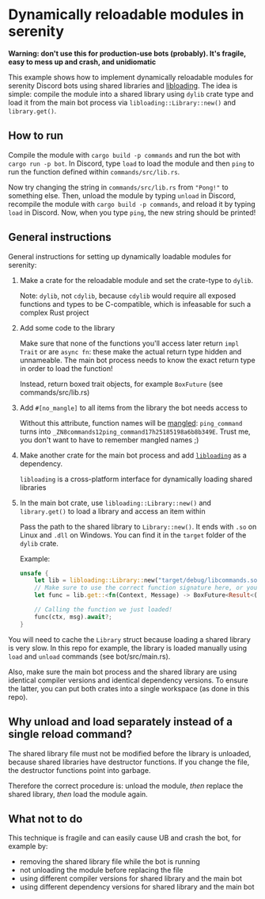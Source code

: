 # Dynamically reloadable modules in serenity

**Warning: don't use this for production-use bots (probably). It's fragile, easy to mess up
and crash, and unidiomatic**

This example shows how to implement dynamically reloadable modules for serenity Discord bots using
shared libraries and [libloading](https://docs.rs/libloading). The idea is simple: compile the
module into a shared library using `dylib` crate type and load it from the main bot process via
`libloading::Library::new()` and `library.get()`.

## How to run
Compile the module with `cargo build -p commands` and run the bot with `cargo run -p bot`. In
Discord, type `load` to load the module and then `ping` to run the function defined within
`commands/src/lib.rs`.

Now try changing the string in `commands/src/lib.rs` from `"Pong!"` to something else. Then,
unload the module by typing `unload` in Discord, recompile the module with
`cargo build -p commands`, and reload it by typing `load` in Discord. Now, when you type `ping`, the
new string should be printed!

## General instructions

General instructions for setting up dynamically loadable modules for serenity:

1. Make a crate for the reloadable module and set the crate-type to `dylib`.
    
    Note: `dylib`, not `cdylib`, because `cdylib` would require all exposed functions and types
    to be C-compatible, which is infeasable for such a complex Rust project
2. Add some code to the library

    Make sure that none of the functions you'll access later return `impl Trait` or are `async fn`:
    these make the actual return type hidden and unnameable. The main bot
    process needs to know the exact return type in order to load the function!

    Instead, return boxed trait objects, for example `BoxFuture` (see commands/src/lib.rs)
3. Add `#[no_mangle]` to all items from the library the bot needs access to

    Without this attribute, function names will be
    [mangled](https://en.wikipedia.org/wiki/Name_mangling): `ping_command` turns into
    `_ZN8commands12ping_command17h25185198a6b8b349E`. Trust me, you don't want to have to remember
    mangled names ;)
4. Make another crate for the main bot process and add [`libloading`](https://docs.rs/libloading)
    as a dependency.

    `libloading` is a cross-platform interface for dynamically loading shared libraries
5. In the main bot crate, use `libloading::Library::new()` and `library.get()` to load a library
    and access an item within

    Pass the path to the shared library to `Library::new()`. It ends with `.so` on Linux and `.dll`
    on Windows. You can find it in the `target` folder of the `dylib` crate.

    Example:
    ```rust
    unsafe {
        let lib = libloading::Library::new("target/debug/libcommands.so")?;
        // Make sure to use the correct function signature here, or you'll get UB and crashes!
        let func = lib.get::<fn(Context, Message) -> BoxFuture<Result<()>>>(b"ping")?;

        // Calling the function we just loaded!
        func(ctx, msg).await?;
    }
    ```

You will need to cache the `Library` struct because loading a shared library is very slow. In this
repo for example, the library is loaded manually using `load` and `unload` commands
(see bot/src/main.rs).

Also, make sure the main bot process and the shared library are using identical compiler versions and
identical dependency versions. To ensure the latter, you can put both crates into a single workspace
(as done in this repo).

## Why unload and load separately instead of a single reload command?

The shared library file must not be modified before the library is unloaded, because shared libraries
have destructor functions. If you change the file, the destructor functions point into garbage.

Therefore the correct procedure is: unload the module, _then_ replace the shared library, _then_
load the module again.

## What not to do

This technique is fragile and can easily cause UB and crash the bot, for example by:
- removing the shared library file while the bot is running
- not unloading the module before replacing the file
- using different compiler versions for shared library and the main bot
- using different dependency versions for shared library and the main bot
